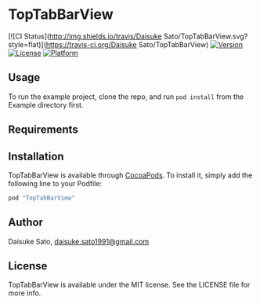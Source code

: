 # TopTabBarView

[![CI Status](http://img.shields.io/travis/Daisuke Sato/TopTabBarView.svg?style=flat)](https://travis-ci.org/Daisuke Sato/TopTabBarView)
[![Version](https://img.shields.io/cocoapods/v/TopTabBarView.svg?style=flat)](http://cocoapods.org/pods/TopTabBarView)
[![License](https://img.shields.io/cocoapods/l/TopTabBarView.svg?style=flat)](http://cocoapods.org/pods/TopTabBarView)
[![Platform](https://img.shields.io/cocoapods/p/TopTabBarView.svg?style=flat)](http://cocoapods.org/pods/TopTabBarView)

## Usage

To run the example project, clone the repo, and run `pod install` from the Example directory first.

## Requirements

## Installation

TopTabBarView is available through [CocoaPods](http://cocoapods.org). To install
it, simply add the following line to your Podfile:

```ruby
pod "TopTabBarView"
```

## Author

Daisuke Sato, daisuke.sato1991@gmail.com

## License

TopTabBarView is available under the MIT license. See the LICENSE file for more info.
